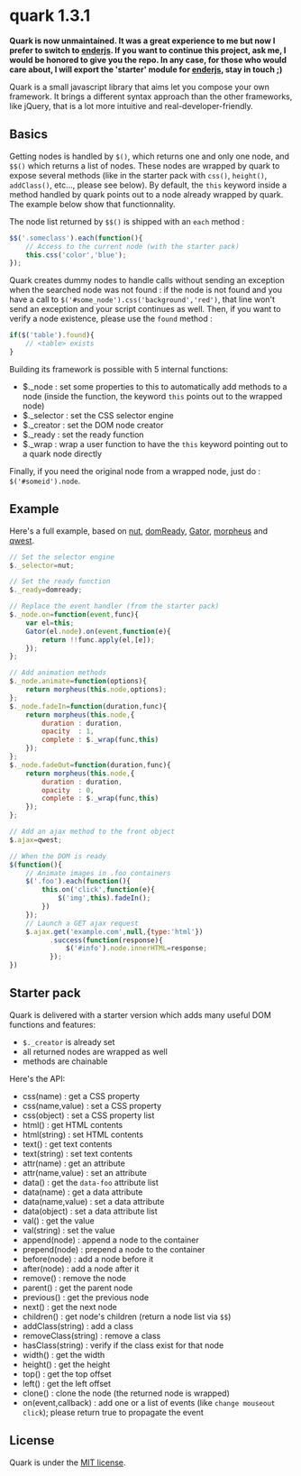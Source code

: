 quark 1.3.1
===========

__Quark is now unmaintained. It was a great experience to me but now I prefer to switch to [enderjs](https://github.com/ender-js/Ender). If you want to continue this project, ask me, I would be honored to give you the repo. In any case, for those who would care about, I will export the 'starter' module for [enderjs](https://github.com/ender-js/Ender), stay in touch ;)__

Quark is a small javascript library that aims let you compose your own framework. It brings a different syntax approach than the other frameworks, like jQuery, that is a lot more intuitive and real-developer-friendly.

Basics
------

Getting nodes is handled by `$()`, which returns one and only one node, and `$$()` which returns a list of nodes. These nodes are wrapped by quark to expose several methods (like in the starter pack with `css()`, `height()`, `addClass()`, etc..., please see below). By default, the `this` keyword inside a method handled by quark points out to a node already wrapped by quark. The example below show that functionnality.

The node list returned by `$$()` is shipped with an `each` method :

```javascript
$$('.someclass').each(function(){
    // Access to the current node (with the starter pack)
    this.css('color','blue');
});
```

Quark creates dummy nodes to handle calls without sending an exception when the searched node was not found : if the node is not found and you have a call to `$('#some_node').css('background','red')`, that line won't send an exception and your script continues as well. Then, if you want to verify a node existence, please use the `found` method :

```javascript
if($('table').found){
    // <table> exists
}
```

Building its framework is possible with 5 internal functions:

- $._node : set some properties to this to automatically add methods to a node (inside the function, the keyword `this` points out to the wrapped node)
- $._selector : set the CSS selector engine
- $._creator : set the DOM node creator
- $._ready : set the ready function
- $._wrap : wrap a user function to have the `this` keyword pointing out to a quark node directly

Finally, if you need the original node from a wrapped node, just do : `$('#someid').node`.

Example
-------

Here's a full example, based on [nut](https://github.com/pyrsmk/nut), [domReady](https://github.com/ded/domready), [Gator](http://craig.is/riding/gators), [morpheus](https://github.com/ded/morpheus) and [qwest](https://github.com/pyrsmk/qwest).

```javascript
// Set the selector engine
$._selector=nut;

// Set the ready function
$._ready=domready;

// Replace the event handler (from the starter pack)
$._node.on=function(event,func){
    var el=this;
    Gator(el.node).on(event,function(e){
        return !!func.apply(el,[e]);
    });
};

// Add animation methods
$._node.animate=function(options){
    return morpheus(this.node,options);
};
$._node.fadeIn=function(duration,func){
    return morpheus(this.node,{
        duration : duration,
        opacity  : 1,
        complete : $._wrap(func,this)
    });
};
$._node.fadeOut=function(duration,func){
    return morpheus(this.node,{
        duration : duration,
        opacity  : 0,
        complete : $._wrap(func,this)
    });
};

// Add an ajax method to the front object
$.ajax=qwest;
```

```javascript
// When the DOM is ready
$(function(){
    // Animate images in .foo containers
    $('.foo').each(function(){
        this.on('click',function(e){
            $('img',this).fadeIn();
        })
    });
    // Launch a GET ajax request
    $.ajax.get('example.com',null,{type:'html'})
          .success(function(response){
              $('#info').node.innerHTML=response;
          });
})
```

Starter pack
------------

Quark is delivered with a starter version which adds many useful DOM functions and features:

- `$._creator` is already set
- all returned nodes are wrapped as well
- methods are chainable

Here's the API:

- css(name) : get a CSS property
- css(name,value) : set a CSS property
- css(object) : set a CSS property list
- html() : get HTML contents
- html(string) : set HTML contents
- text() : get text contents
- text(string) : set text contents
- attr(name) : get an attribute
- attr(name,value) : set an attribute
- data() : get the `data-foo` attribute list
- data(name) : get a data attribute
- data(name,value) : set a data attribute
- data(object) : set a data attribute list
- val() : get the value
- val(string) : set the value
- append(node) : append a node to the container
- prepend(node) : prepend a node to the container
- before(node) : add a node before it
- after(node) : add a node after it
- remove() : remove the node
- parent() : get the parent node
- previous() : get the previous node
- next() : get the next node
- children() : get node's children (return a node list via `$$`)
- addClass(string) : add a class
- removeClass(string) : remove a class
- hasClass(string) : verify if the class exist for that node
- width() : get the width
- height() : get the height
- top() : get the top offset
- left() : get the left offset
- clone() : clone the node (the returned node is wrapped)
- on(event,callback) : add one or a list of events (like `change mouseout click`); please return true to propagate the event

License
-------

Quark is under the [MIT license](http://dreamysource.mit-license.org).
